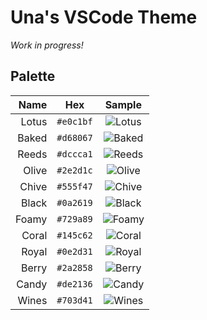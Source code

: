 # Una's VSCode Theme

_Work in progress!_

## Palette

| Name  | Hex     | Sample                                                   |
|------:|:-------:|:--------------------------------------------------------:|
| Lotus |`#e0c1bf`|![Lotus](https://via.placeholder.com/144x14/e0c1bf?text=+)|
| Baked |`#d68067`|![Baked](https://via.placeholder.com/144x14/d68067?text=+)|
| Reeds |`#dccca1`|![Reeds](https://via.placeholder.com/144x14/dccca1?text=+)|
| Olive |`#2e2d1c`|![Olive](https://via.placeholder.com/144x14/2e2d1c?text=+)|
| Chive |`#555f47`|![Chive](https://via.placeholder.com/144x14/555f47?text=+)|
| Black |`#0a2619`|![Black](https://via.placeholder.com/144x14/0a2619?text=+)|
| Foamy |`#729a89`|![Foamy](https://via.placeholder.com/144x14/729a89?text=+)|
| Coral |`#145c62`|![Coral](https://via.placeholder.com/144x14/e0c1bf?text=+)|
| Royal |`#0e2d31`|![Royal](https://via.placeholder.com/144x14/145c62?text=+)|
| Berry |`#2a2858`|![Berry](https://via.placeholder.com/144x14/2a2858?text=+)|
| Candy |`#de2136`|![Candy](https://via.placeholder.com/144x14/de2136?text=+)|
| Wines |`#703d41`|![Wines](https://via.placeholder.com/144x14/703d41?text=+)|
